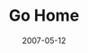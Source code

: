 ---
layout: message
category: message
series: "Go Home"
title: "Go Home"
date: 2007-05-12
message_id: 19
---
